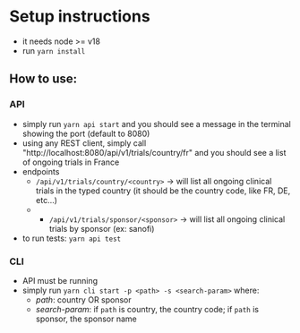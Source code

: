 # Setup instructions

-   it needs node >= v18
-   run `yarn install`

## How to use:

### API

-   simply run `yarn api start` and you should see a message in the terminal showing the port (default to 8080)
-   using any REST client, simply call "http://localhost:8080/api/v1/trials/country/fr" and you should see a list of ongoing trials in France
-   endpoints
    -   `/api/v1/trials/country/<country>` -> will list all ongoing clinical trials in the typed country (it should be the country code, like FR, DE, etc...)
    -   -   `/api/v1/trials/sponsor/<sponsor>` -> will list all ongoing clinical trials by sponsor (ex: sanofi)
-   to run tests: `yarn api test`

### CLI

-   API must be running
-   simply run `yarn cli start -p <path> -s <search-param>` where:
    -   _path_: country OR sponsor
    -   _search-param_: if `path` is country, the country code; if `path` is sponsor, the sponsor name
